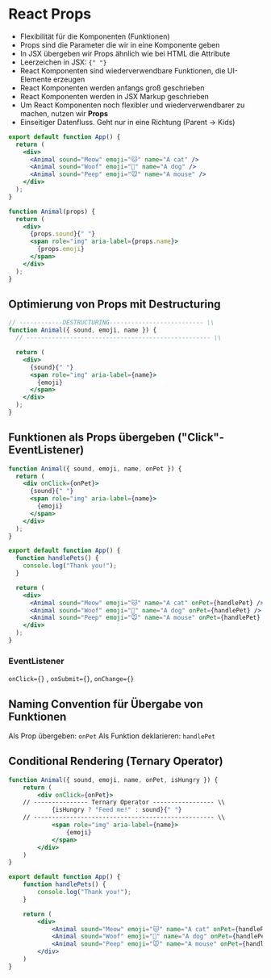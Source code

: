 # React Props

- Flexibilität für die Komponenten (Funktionen)
- Props sind die Parameter die wir in eine Komponente geben
- In JSX übergeben wir Props ähnlich wie bei HTML die Attribute
- Leerzeichen in JSX: `{" "}`
- React Komponenten sind wiederverwendbare Funktionen, die UI-Elemente erzeugen
- React Komponenten werden anfangs groß geschrieben
- React Komponenten werden in JSX Markup geschrieben
- Um React Komponenten noch flexibler und wiederverwendbarer zu machen, nutzen wir **Props**
- Einseitiger Datenfluss. Geht nur in eine Richtung (Parent -> Kids)

```jsx
export default function App() {
  return (
    <div>
      <Animal sound="Meow" emoji="🐱" name="A cat" />
      <Animal sound="Woof" emoji="🐶" name="A dog" />
      <Animal sound="Peep" emoji="🐭" name="A mouse" />
    </div>
  );
}

function Animal(props) {
  return (
    <div>
      {props.sound}{" "}
      <span role="img" aria-label={props.name}>
        {props.emoji}
      </span>
    </div>
  );
}
```

## Optimierung von Props mit Destructuring

```jsx
// ------------DESTRUCTURING-------------------------- \\
function Animal({ sound, emoji, name }) {
  // --------------------------------------------------- \\

  return (
    <div>
      {sound}{" "}
      <span role="img" aria-label={name}>
        {emoji}
      </span>
    </div>
  );
}
```

## Funktionen als Props übergeben ("Click"-EventListener)

```jsx
function Animal({ sound, emoji, name, onPet }) {
  return (
    <div onClick={onPet}>
      {sound}{" "}
      <span role="img" aria-label={name}>
        {emoji}
      </span>
    </div>
  );
}

export default function App() {
  function handlePets() {
    console.log("Thank you!");
  }

  return (
    <div>
      <Animal sound="Meow" emoji="🐱" name="A cat" onPet={handlePet} />
      <Animal sound="Woof" emoji="🐶" name="A dog" onPet={handlePet} />
      <Animal sound="Peep" emoji="🐭" name="A mouse" onPet={handlePet} />
    </div>
  );
}
```

### EventListener

`onClick={}` , `onSubmit={}`, `onChange={}`

## Naming Convention für Übergabe von Funktionen

Als Prop übergeben: `onPet`
Als Funktion deklarieren: `handlePet`

## Conditional Rendering (Ternary Operator)

```jsx
function Animal({ sound, emoji, name, onPet, isHungry }) {
	return (
		<div onClick={onPet}>
	// --------------- Ternary Operator ----------------- \\
			{isHungry ? "Feed me!" : sound}{" "}
	// -------------------------------------------------- \\
			<span role="img" aria-label={name}>
				{emoji}
			</span>
		</div>
	)
}

export default function App() {
	function handlePets() {
		console.log("Thank you!");
	}

	return (
		<div>
			<Animal sound="Meow" emoji="🐱" name="A cat" onPet={handlePet}/ isHungry={false}>
			<Animal sound="Woof" emoji="🐶" name="A dog" onPet={handlePet}/>
			<Animal sound="Peep" emoji="🐭" name="A mouse" onPet={handlePet} isHungry={true}/>
		</div>
	)
}
```
